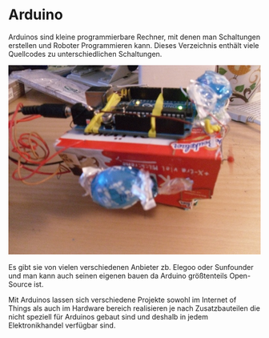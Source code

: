Arduino
=======

Arduinos sind kleine programmierbare Rechner, mit denen man Schaltungen erstellen und Roboter Programmieren kann. Dieses Verzeichnis enthält viele Quellcodes zu unterschiedlichen Schaltungen.

![](Zahnb_rstenroboter/Zahnb_rstenroboter.jpg)

Es gibt sie von vielen verschiedenen Anbieter zb. Elegoo oder Sunfounder und man kann auch seinen eigenen bauen da Arduino größtenteils Open-Source ist.

Mit Arduinos lassen sich verschiedene Projekte sowohl im Internet of Things als auch im Hardware bereich realisieren je nach Zusatzbauteilen die nicht speziell für Arduinos gebaut sind und deshalb in jedem Elektronikhandel verfügbar sind.
